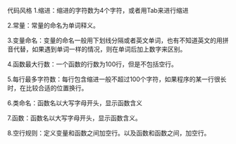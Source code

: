 代码风格
1.缩进：缩进的字符数为4个字符，或者用Tab来进行缩进

2.常量：常量的命名为单词释义。

3.变量命名：变量的命名一般用下划线分隔或者英文单词，也有不知道英文的用拼音代替，如果遇到单词一样的情况，则在单词后加上数字来区别。

4.函数最大行数：一个函数的行数为100行，但是不包括空行。

5.每行最多字符数：每行包含缩进一般不超过100个字符，如果程序的某一行很长时，在比较合适的位置换行。

6.类命名：函数名以大写字母开头，显示函数含义

7.函数：函数名以大写字母开头，显示函数含义。

8.空行规则：定义变量和函数之间加空行。以及函数和函数之间，加空行。
